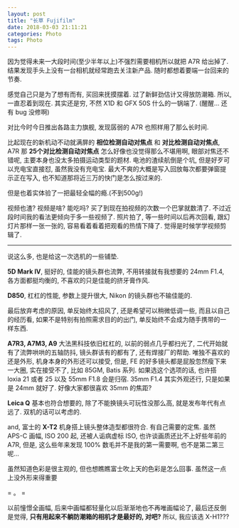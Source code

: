 ```yaml
---
layout: post
title: "长草 Fujifilm"
date: 2018-03-03 21:11:21
categories: Photo
tags: Photo
---
```

<!--more-->

因为觉得未来一大段时间(至少半年以上)不强烈需要相机所以就把 A7R 给出掉了. 结果发现手头上没有一台相机就经常跑去关注新产品. 随时都想着要端一台回来的节奏.

感觉自己只是为了想有而有, 买回来抚摸摆着. 过了新鲜劲估计又得放防潮箱. 所以, 一直忍着到现在. 其实还是穷, 不然 X1D 和 GFX 50S 什么的一锅端了. (醒醒... 还有 bug 没修啊)

对比今时今日推出各路主力旗舰, 发现孱弱的 A7R 也照样用了那么长时间.

比起现在的新机动不动就满屏的 **相位检测自动对焦点** 和 **对比检测自动对焦点**, A7R 那 **25个对比检测自动对焦点** 怎么好像也没觉得那么不堪用啊, 眼部对焦还不错呢, 主要本身也没太多拍摄运动类型的题材. 电池的渣续航倒是个坑, 但是好歹可以充电宝直接怼, 虽然我没有充电宝. 最大不爽的大概是写入回放每次都要弹窗提示正在写入, 也不知道那将近三万的快门是怎么按过来的.

但是也着实体验了一把最轻全幅的瘾.(不到500g!)

视频也渣? 视频是啥? 能吃吗? 买了到现在拍视频的次数一个巴掌就数清了. 不过近段时间我的看法更倾向于多一些视频了. 照片拍了, 等一些时间以后再次回看, 跟幻灯片那样一张一张的, 容易看着看着把观看的热情下降了. 觉得是时候学学视频剪辑了.

----

说这么多, 也是给这一次选机的一些铺垫.

**5D Mark IV**, 挺好的, 佳能的镜头群也流弊, 不用转接就有我想要的 24mm F1.4, 各方面都挺均衡的, 不喜欢的只是佳能的挤牙膏作风.

**D850**, 杠杠的性能, 参数上提升很大, Nikon 的镜头群也不输佳能的.

最后放弃考虑的原因, 单反始终太招风了, 还是希望可以稍微低调一些, 而且以自己的经历看, 如果不是特别有拍照需求目的的出门, 单反始终不会成为随手携带的一样东西.

**A7R3, A7M3, A9** 大法黑科技依旧杠杠的, 以前的弱点几乎都扫光了, 二代开始就有了流弊哄哄的五轴防抖,  镜头群该有的都有了, 还有焊接厂的帮助.
唯独不喜欢的还是外形, 机身本身的外形还可以接受, 但是, FE 的好多镜头都是屁股忽然瘦下来一大圈, 实在接受不了, 比如 85GM, Batis 系列. 如果选这个选项的话, 也许搭 loxia 21 或者 25 以及 55mm F1.8 会是归宿. 35mm F1.4 其实外观还行, 只是如果是 24mm 就好了. 好像大家都很喜欢 35mm 的焦距?

**Leica Q** 基本也符合想要的, 除了不能换镜头可玩性没那么高, 就是发布年代有点远了. 双机的话可以考虑的.

and, 富士的 **X-T2** 机身搭上镜头整体造型都很符合. 有自己需要的定焦. 虽然 APS-C 画幅, ISO 200 起, 还被人诟病虚标 ISO, 也许谈画质还比不上好些年前的 A7R, 但是, 这么些年来发现 100% 数毛并不是我的第一需要啊, 也不是第二第三呢...

虽然知道色彩是很主观的, 但也想瞧瞧富士吹上天的色彩是怎么回事. 虽然这一点上没外形来得重要

= 。 =

以前憧憬全画幅, 后来中画幅都轻量化以后渐渐地也不再唯画幅论了, 最后还反倒是觉得, **只有用起来不躺防潮箱的相机才是最好的, 对吧?** 所以, 我应该选 X-H1???



